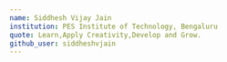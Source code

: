 ```yaml
---
name: Siddhesh Vijay Jain
institution: PES Institute of Technology, Bengaluru
quote: Learn,Apply Creativity,Develop and Grow.
github_user: siddheshvjain
---
```

